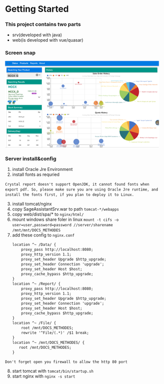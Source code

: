 # Getting Started

### This project contains two parts 
* srv(developed with java)
* web(is developed with vue/quasar)

### Screen snap
![Products Show](./products.png)

### Server install&config
1. install Oracle Jre Environment
2. install fonts as requried

```Crystal report doesn't support OpenJDK, it cannot found fonts when export pdf. So, please make sure you are using Oracle Jre runtime, and install the fonts first, if you plan to deploy it to Linux.```

3. install tomcat/nginx
4. copy SageAssistantSrv.war to path ```tomcat-*/webapps```
5. copy web/dist/spa/* to ```nginx/html/``` 
6. mount windows share foler in linux ```mount -t cifs -o user=user,password=password //server/sharename /mnt/mnt/DOCS_METHODES```
7. add these config to ```nginx.conf```
   ```
   location ^~ /Data/ {
       proxy_pass http://localhost:8080;
	   proxy_http_version 1.1;
	   proxy_set_header Upgrade $http_upgrade;
	   proxy_set_header Connection 'upgrade';
	   proxy_set_header Host $host;
	   proxy_cache_bypass $http_upgrade;
   }
   location ^~ /Report/ {
       proxy_pass http://localhost:8080;
	   proxy_http_version 1.1;
	   proxy_set_header Upgrade $http_upgrade;
	   proxy_set_header Connection 'upgrade';
	   proxy_set_header Host $host;
	   proxy_cache_bypass $http_upgrade;
   }
   location ^~ /File/ {
       root /mnt/DOCS_METHODES;
	   rewrite '^File/(.*)' /$1 break;
   }
   location ^~ /mnt/DOCS_METHODES/ {
      root /mnt/DOCS_METHODES;
   }
   ```
   
```Don't forget open you firewall to allow the http 80 port```

8. start tomcat with ```tomcat/bin/startup.sh```
9. start nginx with ```nginx -s start```
